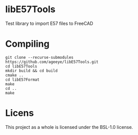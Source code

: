 # libE57Tools
Test library to import E57 files to FreeCAD

Compiling
===

```
git clone --recurse-submodules https://github.com/ageeye/libE57Tools.git
cd libE57Tools
mkdir build && cd build
cmake ..
cd libE57Format
make
cd ..
make
```

Licens
===

This project as a whole is licensed under the BSL-1.0 license.
